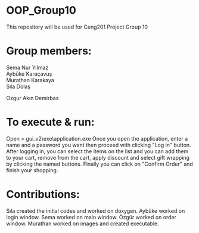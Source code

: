 # OOP_Group10
This repository will be used for Ceng201 Project Group 10
# Group members:
Sema Nur Yılmaz   
Aybüke Karaçavuş  
Murathan Karakaya  
Sıla Dolaş

Ozgur Akın Demirbas

# To execute & run:
Open > gui_v2\exe\application.exe
Once you open the application, enter a name and a password you want then proceed with clicking "Log in" button. 
After logging in, you can select the items on the list and you can add them to your cart, remove from the cart, apply discount and select gift wrapping by clicking the named buttons.
Finally you can click on "Confirm Order" and finish your shopping.

# Contributions:
Sıla created the initial codes and worked on doxygen.
Aybüke worked on login window.
Sema worked on main window.
Özgür worked on order window.
Murathan worked on images and created executable.
